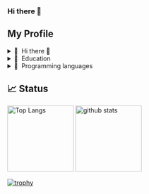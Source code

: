 ### Hi there 👋

<!--
**Mont9165/Mont9165** is a ✨ _special_ ✨ repository because its `README.md` (this file) appears on your GitHub profile.

Here are some ideas to get you started:

- 🌱 I’m currently learning ...
- 👯 I’m looking to collaborate on ...
- 🤔 I’m looking for help with ...
- 💬 Ask me about ...
- 📫 How to reach me: ...
- 😄 Pronouns: ...
- ⚡ Fun fact: ...
-->

## My Profile
<details>
  <summary>🤪 &nbsp;Hi there 👋</summary>
  <br>
- 😄 I’m researching "The empirical investigation into the impact of test-code refactoring".
- 😍 I am interested in Software Engineering/Analysis.
</details>

<details>
  <summary>🏫 &nbsp;Education </summary>
  <br>
- 2017-2022: National Institute of Technology, Nara College (NIT, Nara College), Department of Information Engineering, Associate Degree <br>
- 2022-2024: National Institute of Technology, Nara College (NIT, Nara College) Faculty of Advanced Engineering, Department of Systems Creation Engineering, Information Systems Course, Bachelor's Degree <br>
- Current: Nara Institute of Science and Technology (NAIST), Graduate School of Science　and Technology, Information Science Area <br>
</details>

<details>
  <summary>🔨 &nbsp;Programming languages</summary>
  <br>
  

| Level | Languages |
| ------- | ------- |
| Frequently used | [![My Skills](https://skillicons.dev/icons?i=py,java)](https://skillicons.dev) |
| Occasionally used | [![My Skills](https://skillicons.dev/icons?i=js,HTML,css,cpp)](https://skillicons.dev) |
| Rarely used | [![My Skills](https://skillicons.dev/icons?i=c,cs)](https://skillicons.dev) |


![Go](https://img.shields.io/badge/go-%2300ADD8.svg?style=for-the-badge&logo=go&logoColor=white) 
 ![Swift](https://img.shields.io/badge/swift-F54A2A?style=for-the-badge&logo=swift&logoColor=white) 
</details>

## 📈 Status
<p align="left"> 
  <img alt="Top Langs" height="150px" src="https://github-readme-stats.vercel.app/api/top-langs/?username=Mont9165&layout=compact&show_icons=true&theme=onedark" />
  <img alt="github stats" height="150px" src="https://github-readme-stats.vercel.app/api?username=Mont9165&theme=onedark&show_icons=ture" />
</p>

[![trophy](https://github-profile-trophy.vercel.app/?username=Mont9165&theme=onedark&column=7)](https://github.com/ryo-ma/github-profile-trophy)

